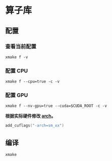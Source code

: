 ﻿# 算子库

## 配置

### 查看当前配置

```xmake
xmake f -v
```

### 配置 CPU

```xmake
xmake f --cpu=true -c -v
```

### 配置 GPU

```xmake
xmake f --nv-gpu=true --cuda=$CUDA_ROOT -c -v
```

**根据实际硬件修改 [arch](/xmake.lua#L32)。**

```lua
add_cuflags("-arch=sm_xx")
```

## 编译

```xmake
xmake
```
